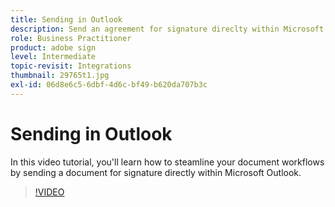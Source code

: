 ```yaml
---
title: Sending in Outlook
description: Send an agreement for signature direclty within Microsoft Outlook
role: Business Practitioner
product: adobe sign
level: Intermediate
topic-revisit: Integrations
thumbnail: 29765t1.jpg
exl-id: 06d8e6c5-6dbf-4d6c-bf49-b620da707b3c
---
```

# Sending in Outlook

In this video tutorial, you'll learn how to steamline your document workflows by sending a document for signature directly within Microsoft Outlook.

>[!VIDEO](https://video.tv.adobe.com/v/29765t1?hidetitle=true)
